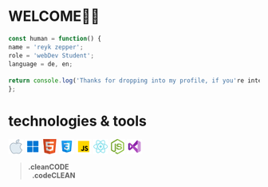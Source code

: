 # WELCOME🙏🏻


```javascript
const human = function() {
name = 'reyk zepper';
role = 'webDev Student';
language = de, en;

return console.log('Thanks for dropping into my profile, if you're intersted...contact me!?'); 
};
```



# technologies & tools
![apple logo](Assets/icons8-mac-os-30.png)
![windows logo](Assets/icons8-windows-11-30.png)
![html logo](Assets/icons8-html-5-is-a-software-solution-stack-that-defines-the-properties-and-behaviors-of-web-page-30.png)
![css logo](Assets/icons8-css3-30.png)
![js logo](Assets/icons8-javascript-30.png)
![react logo](Assets/icons8-react-native-30.png)
![node.js logo](Assets/icons8-node.js-30.png)
![vs code logo](Assets/icons8-visual-studio-30.png)

>__.cleanCODE__  
>  &nbsp; __.codeCLEAN__

